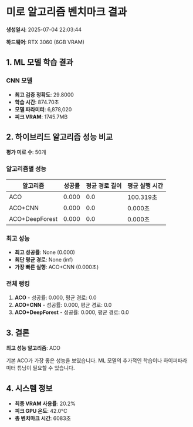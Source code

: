 # 미로 알고리즘 벤치마크 결과

**생성일시**: 2025-07-04 22:03:44

**하드웨어**: RTX 3060 (6GB VRAM)

## 1. ML 모델 학습 결과

### CNN 모델
- **최고 검증 정확도**: 29.8000
- **학습 시간**: 874.70초
- **모델 파라미터**: 6,878,020
- **피크 VRAM**: 1745.7MB

## 2. 하이브리드 알고리즘 성능 비교

**평가 미로 수**: 50개

### 알고리즘별 성능

| 알고리즘 | 성공률 | 평균 경로 길이 | 평균 실행 시간 |
|----------|--------|--------------|---------------|
| ACO | 0.000 | 0.0 | 100.319초 |
| ACO+CNN | 0.000 | 0.0 | 0.000초 |
| ACO+DeepForest | 0.000 | 0.0 | 0.000초 |

### 최고 성능

- **최고 성공률**: None (0.000)
- **최단 평균 경로**: None (inf)
- **가장 빠른 실행**: ACO+CNN (0.000초)

### 전체 랭킹

1. **ACO** - 성공률: 0.000, 평균 경로: 0.0
2. **ACO+CNN** - 성공률: 0.000, 평균 경로: 0.0
3. **ACO+DeepForest** - 성공률: 0.000, 평균 경로: 0.0

## 3. 결론

**최고 성능 알고리즘**: ACO

기본 ACO가 가장 좋은 성능을 보였습니다. ML 모델의 추가적인 학습이나 하이퍼파라미터 튜닝이 필요할 수 있습니다.

## 4. 시스템 정보

- **최종 VRAM 사용률**: 20.2%
- **피크 GPU 온도**: 42.0°C
- **총 벤치마크 시간**: 6083초
